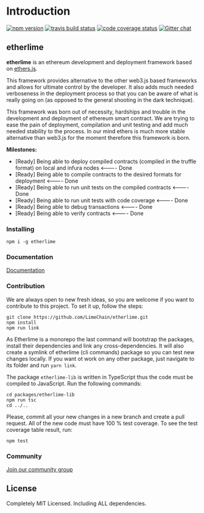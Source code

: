 # Introduction

[![npm version](https://badge.fury.io/js/etherlime.svg)](https://badge.fury.io/js/etherlime) [![travis build status](https://img.shields.io/travis/LimeChain/etherlime/master.svg)](https://travis-ci.org/LimeChain/etherlime) [![code coverage status](https://img.shields.io/codecov/c/github/LimeChain/etherlime/master.svg)](https://codecov.io/gh/LimeChain/etherlime) [![Gitter chat](https://badges.gitter.im/lime-tech-talks/Lobby.png)](https://gitter.im/lime-tech-talks/Lobby)

## etherlime

**etherlime** is an ethereum development and deployment framework based on [ethers.js](https://github.com/ethers-io/ethers.js/).

This framework provides alternative to the other web3.js based frameworks and allows for ultimate control by the developer. It also adds much needed verboseness in the deployment process so that you can be aware of what is really going on \(as opposed to the general shooting in the dark technique\).

This framework was born out of necessity, hardships and trouble in the development and deployment of ethereum smart contract. We are trying to ease the pain of deployment, compilation and unit testing and add much needed stability to the process. In our mind ethers is much more stable alternative than web3.js for the moment therefore this framework is born.

**Milestones:**

* \[Ready\] Being able to deploy compiled contracts \(compiled in the truffle format\) on local and infura nodes &lt;---- Done
* \[Ready\] Being able to compile contracts to the desired formats for deployment &lt;---- Done
* \[Ready\] Being able to run unit tests on the compiled contracts &lt;---- Done
* \[Ready\] Being able to run unit tests with code coverage &lt;---- Done
* \[Ready\] Being able to debug transactions &lt;---- Done
* \[Ready\] Being able to verify contracts &lt;---- Done

### Installing

```text
npm i -g etherlime
```

### Documentation

[Documentation](developer-documentation/getting-started.md)

### Contribution

We are always open to new fresh ideas, so you are welcome if you want to contribute to this project. To set it up, follow the steps:

```text
git clone https://github.com/LimeChain/etherlime.git
npm install
npm run link
```

As Etherlime is a monorepo the last command will bootstrap the packages, install their dependencies and link any cross-dependencies. It will also create a symlink of etherlime (cli commands) package so you can test new changes locally. If you want ot work on any other package, just navigate to its folder and run `yarn link`.

The package `etherlime-lib` is written in TypeScript thus the code must be compiled to JavaScript. Run the following commands:

```text
cd packages/etherlime-lib
npm run tsc
cd ../..
```

Please, commit all your new changes in a new branch and create a pull request. All of the new code must have 100 % test coverage. To see the test coverage table result, run:

```text
npm test
``` 


### Community

[Join our community group](https://t.me/etherlime/)

## License

Completely MIT Licensed. Including ALL dependencies.

